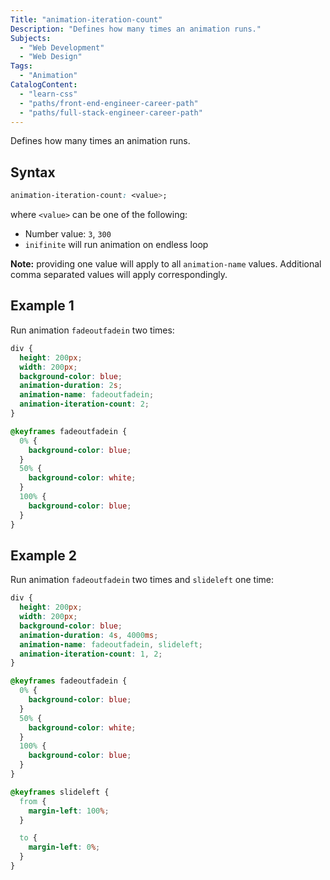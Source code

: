 ```yaml
---
Title: "animation-iteration-count"
Description: "Defines how many times an animation runs."
Subjects:
  - "Web Development"
  - "Web Design"
Tags:
  - "Animation"
CatalogContent:
  - "learn-css"
  - "paths/front-end-engineer-career-path"
  - "paths/full-stack-engineer-career-path"
---
```




Defines how many times an animation runs.

## Syntax

```css
animation-iteration-count: <value>;
```

where `<value>` can be one of the following:

- Number value: `3`, `300`
- `inifinite` will run animation on endless loop

**Note:** providing one value will apply to all `animation-name` values. Additional comma separated values will apply correspondingly.

## Example 1

Run animation `fadeoutfadein` two times:

```css
div {
  height: 200px;
  width: 200px;
  background-color: blue;
  animation-duration: 2s;
  animation-name: fadeoutfadein;
  animation-iteration-count: 2;
}

@keyframes fadeoutfadein {
  0% {
    background-color: blue;
  }
  50% {
    background-color: white;
  }
  100% {
    background-color: blue;
  }
}
```

## Example 2

Run animation `fadeoutfadein` two times and `slideleft` one time:

```css
div {
  height: 200px;
  width: 200px;
  background-color: blue;
  animation-duration: 4s, 4000ms;
  animation-name: fadeoutfadein, slideleft;
  animation-iteration-count: 1, 2;
}

@keyframes fadeoutfadein {
  0% {
    background-color: blue;
  }
  50% {
    background-color: white;
  }
  100% {
    background-color: blue;
  }
}

@keyframes slideleft {
  from {
    margin-left: 100%;
  }

  to {
    margin-left: 0%;
  }
}
```
